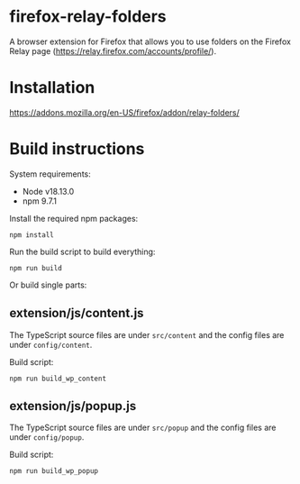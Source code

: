 # firefox-relay-folders

A browser extension for Firefox that allows you to use folders on the Firefox Relay page (https://relay.firefox.com/accounts/profile/).

# Installation

https://addons.mozilla.org/en-US/firefox/addon/relay-folders/

# Build instructions

System requirements:

- Node v18.13.0
- npm 9.7.1

Install the required npm packages:

```shell
npm install
```

Run the build script to build everything:

```shell
npm run build
```

Or build single parts:

## extension/js/content.js

The TypeScript source files are under ```src/content``` and the config files are under ```config/content```.

Build script:

```shell
npm run build_wp_content
```

## extension/js/popup.js

The TypeScript source files are under ```src/popup``` and the config files are under ```config/popup```.

Build script:

```shell
npm run build_wp_popup
```
